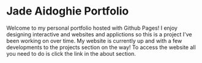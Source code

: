 # Jade Aidoghie Portfolio
Welcome to my personal portfolio hosted with Github Pages! I enjoy designing interactive and websites and applictions so this is a project I've been working on over time.  My website is currently up and with a few developments to the projects section on the way! To access the website all you need to do is click the link in the about section.
